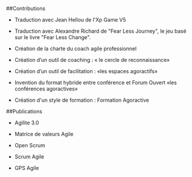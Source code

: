 ##Contributions

* Traduction avec Jean Hellou de l'Xp Game V5

* Traduction avec Alexandre Richard de "Fear Less Journey", le jeu basé sur le livre "Fear Less Change".
* Création de la charte du coach agile professionnel 

* Création d’un outil de coaching : « le cercle de reconnaissance» 
* Création d’un outil de facilitation : «les espaces agoractifs»

* Invention du format hybride entre conférence et Forum Ouvert «les conférences agoractives»

* Création d'un style de formation : Formation Agoractive

##Publications 
* Agilite 3.0

* Matrice de valeurs Agile

* Open Scrum

* Scrum Agile

* GPS Agile